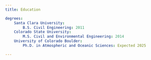 ```yaml
---
title: Education

degrees:
    Santa Clara University: 
        B.S. Civil Engineering: 2011
    Colorado State University:
        M.S. Civil and Environmental Engineering: 2014
    University of Colorado Boulder:
        Ph.D. in Atmospheric and Oceanic Sciences: Expected 2025

---
```

